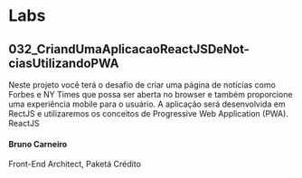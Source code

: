 # Labs

## 032_CriandUmaAplicacaoReactJSDeNot-ciasUtilizandoPWA
Neste projeto você terá o desafio de criar uma página de notícias como Forbes e NY Times que possa ser aberta no browser e também proporcione uma experiência mobile para o usuário. A aplicação será desenvolvida em RectJS e utilizaremos os conceitos de Progressive Web Application (PWA).  ReactJS

#### Bruno Carneiro
Front-End Architect, Paketá Crédito

